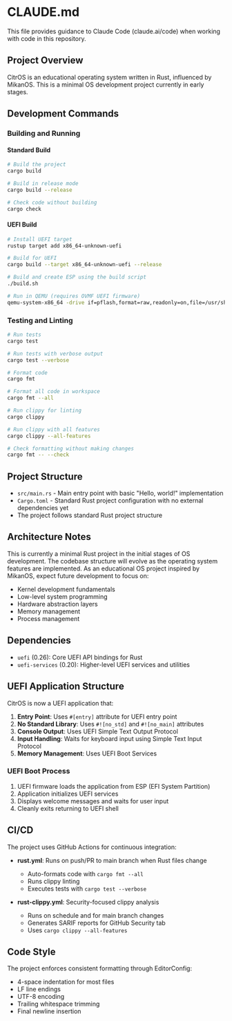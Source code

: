 # CLAUDE.md

This file provides guidance to Claude Code (claude.ai/code) when working with code in this repository.

## Project Overview

CitrOS is an educational operating system written in Rust, influenced by MikanOS. This is a minimal OS development project currently in early stages.

## Development Commands

### Building and Running

#### Standard Build
```bash
# Build the project
cargo build

# Build in release mode
cargo build --release

# Check code without building
cargo check
```

#### UEFI Build
```bash
# Install UEFI target
rustup target add x86_64-unknown-uefi

# Build for UEFI
cargo build --target x86_64-unknown-uefi --release

# Build and create ESP using the build script
./build.sh

# Run in QEMU (requires OVMF UEFI firmware)
qemu-system-x86_64 -drive if=pflash,format=raw,readonly=on,file=/usr/share/edk2/x64/OVMF_CODE.fd -drive if=pflash,format=raw,file=/tmp/OVMF_VARS.fd -drive format=raw,file=fat:rw:esp
```

### Testing and Linting
```bash
# Run tests
cargo test

# Run tests with verbose output
cargo test --verbose

# Format code
cargo fmt

# Format all code in workspace
cargo fmt --all

# Run clippy for linting
cargo clippy

# Run clippy with all features
cargo clippy --all-features

# Check formatting without making changes
cargo fmt -- --check
```

## Project Structure

- `src/main.rs` - Main entry point with basic "Hello, world!" implementation
- `Cargo.toml` - Standard Rust project configuration with no external dependencies yet
- The project follows standard Rust project structure

## Architecture Notes

This is currently a minimal Rust project in the initial stages of OS development. The codebase structure will evolve as the operating system features are implemented. As an educational OS project inspired by MikanOS, expect future development to focus on:

- Kernel development fundamentals
- Low-level system programming
- Hardware abstraction layers
- Memory management
- Process management

## Dependencies

- `uefi` (0.26): Core UEFI API bindings for Rust
- `uefi-services` (0.20): Higher-level UEFI services and utilities

## UEFI Application Structure

CitrOS is now a UEFI application that:

1. **Entry Point**: Uses `#[entry]` attribute for UEFI entry point
2. **No Standard Library**: Uses `#![no_std]` and `#![no_main]` attributes
3. **Console Output**: Uses UEFI Simple Text Output Protocol
4. **Input Handling**: Waits for keyboard input using Simple Text Input Protocol
5. **Memory Management**: Uses UEFI Boot Services

### UEFI Boot Process

1. UEFI firmware loads the application from ESP (EFI System Partition)
2. Application initializes UEFI services
3. Displays welcome messages and waits for user input
4. Cleanly exits returning to UEFI shell

## CI/CD

The project uses GitHub Actions for continuous integration:

- **rust.yml**: Runs on push/PR to main branch when Rust files change
  - Auto-formats code with `cargo fmt --all`
  - Runs clippy linting
  - Executes tests with `cargo test --verbose`
  
- **rust-clippy.yml**: Security-focused clippy analysis
  - Runs on schedule and for main branch changes
  - Generates SARIF reports for GitHub Security tab
  - Uses `cargo clippy --all-features`

## Code Style

The project enforces consistent formatting through EditorConfig:
- 4-space indentation for most files
- LF line endings
- UTF-8 encoding
- Trailing whitespace trimming
- Final newline insertion